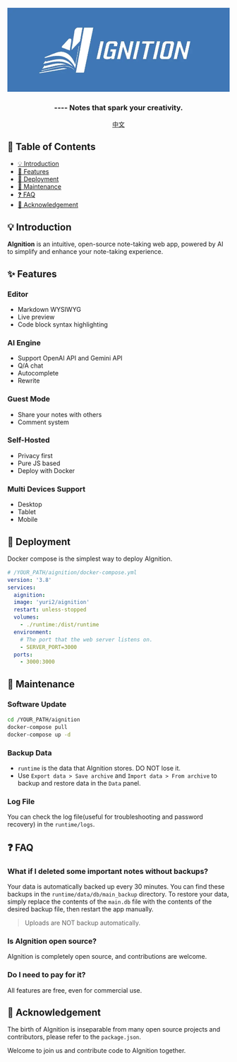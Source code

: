 ![image](https://github.com/yuri2peter/picx-images-hosting/raw/master/logo_banner.2h89fgamei.webp)

<h3 align="center">
---- Notes that spark your creativity.
</h3>
<p  align="center"><a href="./README_zh_CN.md">中文</a></p>

## 📖 Table of Contents

- [💡 Introduction](#-Introduction)
- [🔮 Features](#-Features)
- [🚀 Deployment](#-Deployment)
- [🧰 Maintenance](#-Maintenance)
- [❓ FAQ](#-FAQ)
- [🙏 Acknowledgement](#-Acknowledgement)

## 💡 Introduction

**AIgnition** is an intuitive, open-source note-taking web app, powered by AI to simplify and enhance your note-taking experience.

## ✨ Features

### Editor

- Markdown WYSIWYG
- Live preview
- Code block syntax highlighting

### AI Engine

- Support OpenAI API and Gemini API
- Q/A chat
- Autocomplete
- Rewrite

### Guest Mode

- Share your notes with others
- Comment system

### Self-Hosted

- Privacy first
- Pure JS based
- Deploy with Docker

### Multi Devices Support

- Desktop
- Tablet
- Mobile

## 🚀 Deployment

Docker compose is the simplest way to deploy AIgnition.

```yml
# /YOUR_PATH/aignition/docker-compose.yml
version: '3.8'
services:
  aignition:
  image: 'yuri2/aignition'
  restart: unless-stopped
  volumes:
    - ./runtime:/dist/runtime
  environment:
    # The port that the web server listens on.
    - SERVER_PORT=3000
  ports:
    - 3000:3000
```

## 🧰 Maintenance

### Software Update

```bash
cd /YOUR_PATH/aignition
docker-compose pull
docker-compose up -d
```

### Backup Data

- `runtime` is the data that AIgnition stores. DO NOT lose it.
- Use `Export data > Save archive` and `Import data > From archive` to backup and restore data in the `Data` panel.

### Log File

You can check the log file(useful for troubleshooting and password recovery) in the `runtime/logs`.

## ❓ FAQ

### What if I deleted some important notes without backups?

Your data is automatically backed up every 30 minutes. You can find these backups in the `runtime/data/db/main_backup` directory. To restore your data, simply replace the contents of the `main.db` file with the contents of the desired backup file, then restart the app manually.

> Uploads are NOT backup automatically.

### Is AIgnition open source?

AIgnition is completely open source, and contributions are welcome.

### Do I need to pay for it?

All features are free, even for commercial use.

## 🙏 Acknowledgement

The birth of AIgnition is inseparable from many open source projects and contributors, please refer to the `package.json`.

Welcome to join us and contribute code to AIgnition together.

